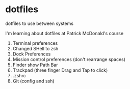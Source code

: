 # dotfiles
dotfiles to use between systems

I'm learning about dotfiles at Patrick McDonald's course

1. Terminal preferences
2. Changed SHell to zsh
3. Dock Preferences
4. Mission control preferences (don't rearrange spaces)
5. Finder show Path Bar
6. Trackpad (three finger Drag and Tap to click)
7. .zshrc
8. Git (config and ssh)
